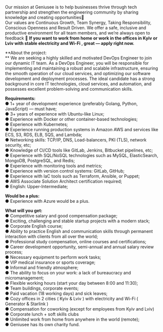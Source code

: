 Our mission at Geniusee is to help businesses thrive through tech partnership
and strengthen the engineering community by sharing knowledge and creating
opportunities🌿  
Our values are Continuous Growth, Team Synergy, Taking Responsibility,
Conscious Openness and Result Driven. We offer a safe, inclusive and
productive environment for all team members, and we’re always open to feedback
💜 **If you want to work from home or work in the offices in Kyiv or Lviv with
stable electricity and Wi-Fi , great — apply right now.**

**About the project:  
** We are seeking a highly skilled and motivated DevOps Engineer to join our
dynamic IT team. As a DevOps Engineer, you will be responsible for
implementing and maintaining a robust and scalable infrastructure, ensuring
the smooth operation of our cloud services, and optimizing our software
development and deployment processes. The ideal candidate has a strong
background in core IT technologies, cloud services, and automation, and
possesses excellent problem-solving and communication skills.

**Requirements:**  
● 1+ year of development experience (preferably Golang, Python, JavaScript) —
must have;  
● 3+ years of experience with Ubuntu-like Linux;  
● Experience with Docker or other container-based technologies;  
● Experience with Kubernetes;  
● Experience running production systems in Amazon AWS and services like ECS,
S3, RDS, ELB, SQS, and Lambda;  
● Networking skills: TCP/IP, DNS, Load-balancers, PKI (TLS), network security,
etc;  
● Knowledge of CI/CD tools like GitLab, Jenkins, Bitbucket pipelines, etc;  
● Experience with SQL/NoSQL technologies such as MySQL, ElasticSearch,
MongoDB, PostgreSQL, and Redis;  
● Experience with monitoring tools and metrics;  
● Experience with version control systems: GitLab, GitHub;  
● Experience with IaC tools such as Terraform, Ansible, or Puppet;  
● AWS Associate Solution Architect certification required;  
● English: Upper-Intermediate;

**Would be a plus:**  
● Experience with Azure would be a plus.

**What will you get:**  
● Competitive salary and good compensation package;  
● Exciting, challenging and stable startup projects with a modern stack;  
● Corporate English course;  
● Ability to practice English and communication skills through permanent
interaction with clients from all over the world;  
● Professional study compensation, online courses and certifications;  
● Career development opportunity, semi-annual and annual salary review
process;  
● Necessary equipment to perform work tasks;  
● VIP medical insurance or sports coverage;  
● Informal and friendly atmosphere;  
● The ability to focus on your work: a lack of bureaucracy and
micromanagement;  
● Flexible working hours (start your day between 8:00 and 11:30);  
● Team buildings, corporate events;  
● Paid vacation (18 working days) and sick leaves;  
● Cozy offices in 2 cities ( Kyiv & Lviv ) with electricity and Wi-Fi (
Generator & Starlink )  
● Compensation for coworking (except for employees from Kyiv and Lviv)  
● Corporate lunch + soft skills clubs  
● Unlimited work from home from anywhere in the world (remote);  
● Geniusee has its own charity fund.